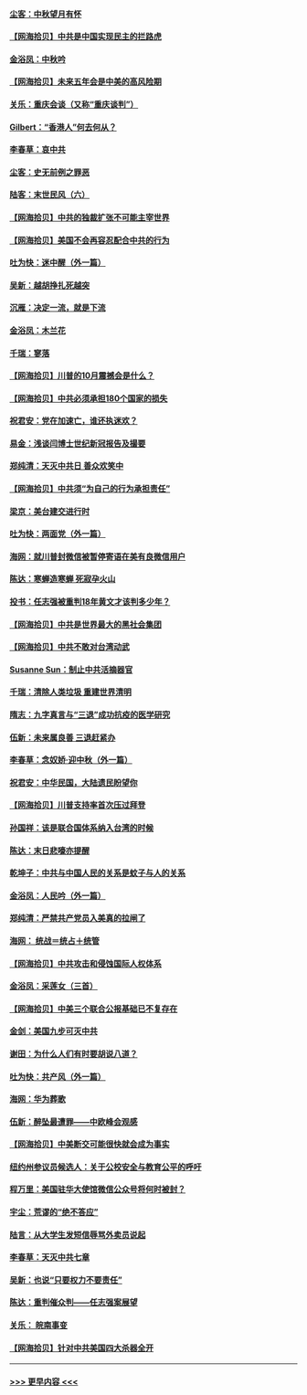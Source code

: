 #### [尘客：中秋望月有怀](../pages/nsc993/n12444632.md?t=10020002) 
#### [【网海拾贝】中共是中国实现民主的拦路虎](../pages/nsc993/n12443573.md?t=10020002) 
#### [金浴凤：中秋吟](../pages/nsc993/n12441773.md?t=10020002) 
#### [【网海拾贝】未来五年会是中美的高风险期](../pages/nsc993/n12440760.md?t=10020002) 
#### [关乐：重庆会谈（又称“重庆谈判”）](../pages/nsc993/n12437525.md?t=10020002) 
#### [Gilbert：“香港人”何去何从？](../pages/nsc993/n12435894.md?t=10020002) 
#### [李春草：哀中共](../pages/nsc993/n12435874.md?t=10020002) 
#### [尘客：史无前例之罪恶](../pages/nsc993/n12435762.md?t=10020002) 
#### [陆客：末世民风（六）](../pages/nsc993/n12435354.md?t=10020002) 
#### [【网海拾贝】中共的独裁扩张不可能主宰世界](../pages/nsc993/n12435151.md?t=10020002) 
#### [【网海拾贝】美国不会再容忍配合中共的行为](../pages/nsc993/n12433808.md?t=10020002) 
#### [吐为快：迷中醒（外一篇）](../pages/nsc993/n12433585.md?t=10020002) 
#### [吴新：越胡挣扎死越突](../pages/nsc993/n12433562.md?t=10020002) 
#### [沉雁：决定一流，就是下流](../pages/nsc993/n12432128.md?t=10020002) 
#### [金浴凤：木兰花](../pages/nsc993/n12432124.md?t=10020002) 
#### [千瑞：寥落](../pages/nsc993/n12432071.md?t=10020002) 
#### [【网海拾贝】川普的10月震撼会是什么？](../pages/nsc993/n12431624.md?t=10020002) 
#### [【网海拾贝】中共必须承担180个国家的损失](../pages/nsc993/n12428893.md?t=10020002) 
#### [祝君安：党在加速亡，谁还执迷欢？](../pages/nsc993/n12428652.md?t=10020002) 
#### [易金：浅谈闫博士世纪新冠报告及撮要](../pages/nsc993/n12426822.md?t=10020002) 
#### [郑纯清：天灭中共日 善众欢笑中](../pages/nsc993/n12426784.md?t=10020002) 
#### [【网海拾贝】中共须“为自己的行为承担责任”](../pages/nsc993/n12426067.md?t=10020002) 
#### [梁京：美台建交进行时](../pages/nsc993/n12424066.md?t=10020002) 
#### [吐为快：两面党（外一篇）](../pages/nsc993/n12424043.md?t=10020002) 
#### [海网：就川普封微信被暂停寄语在美有良微信用户](../pages/nsc993/n12424021.md?t=10020002) 
#### [陈达：寒蝉造寒蝉 死寂孕火山](../pages/nsc993/n12423958.md?t=10020002) 
#### [投书：任志强被重判18年黄文才该判多少年？](../pages/nsc993/n12423672.md?t=10020002) 
#### [【网海拾贝】中共是世界最大的黑社会集团](../pages/nsc993/n12423543.md?t=10020002) 
#### [【网海拾贝】中共不敢对台湾动武](../pages/nsc993/n12421418.md?t=10020002) 
#### [Susanne Sun：制止中共活摘器官](../pages/nsc993/n12419654.md?t=10020002) 
#### [千瑞：清除人类垃圾 重建世界清明](../pages/nsc993/n12419414.md?t=10020002) 
#### [隋志：九字真言与“三退”成功抗疫的医学研究](../pages/nsc993/n12419248.md?t=10020002) 
#### [伍新：未来属良善 三退赶紧办](../pages/nsc993/n12418496.md?t=10020002) 
#### [李春草：念奴娇·迎中秋（外一篇）](../pages/nsc993/n12418465.md?t=10020002) 
#### [祝君安：中华民国，大陆遗民盼望你](../pages/nsc993/n12418089.md?t=10020002) 
#### [【网海拾贝】川普支持率首次压过拜登](../pages/nsc993/n12418050.md?t=10020002) 
#### [孙国祥：该是联合国体系纳入台湾的时候](../pages/nsc993/n12417369.md?t=10020002) 
#### [陈达：末日悲嚎亦提醒](../pages/nsc993/n12416736.md?t=10020002) 
#### [乾坤子：中共与中国人民的关系是蚊子与人的关系](../pages/nsc993/n12416632.md?t=10020002) 
#### [金浴凤：人民吟（外一篇）](../pages/nsc993/n12416567.md?t=10020002) 
#### [郑纯清：严禁共产党员入美真的拉闸了](../pages/nsc993/n12416550.md?t=10020002) 
#### [海网： 统战＝统占＋统管](../pages/nsc993/n12416404.md?t=10020002) 
#### [【网海拾贝】中共攻击和侵蚀国际人权体系](../pages/nsc993/n12416250.md?t=10020002) 
#### [金浴凤：采莲女（三首）](../pages/nsc993/n12415517.md?t=10020002) 
#### [【网海拾贝】中美三个联合公报基础已不复存在](../pages/nsc993/n12415054.md?t=10020002) 
#### [金剑：美国九步可灭中共](../pages/nsc993/n12413183.md?t=10020002) 
#### [谢田：为什么人们有时要胡说八道？](../pages/nsc993/n12411861.md?t=10020002) 
#### [吐为快：共产风（外一篇）](../pages/nsc993/n12411761.md?t=10020002) 
#### [海网：华为葬歌](../pages/nsc993/n12410381.md?t=10020002) 
#### [伍新：醉坠最遭罪——中欧峰会观感](../pages/nsc993/n12410364.md?t=10020002) 
#### [【网海拾贝】中美断交可能很快就会成为事实](../pages/nsc993/n12409495.md?t=10020002) 
#### [纽约州参议员候选人：关于公校安全与教育公平的呼吁](../pages/nsc993/n12409228.md?t=10020002) 
#### [程万里：美国驻华大使馆微信公众号将何时被封？](../pages/nsc993/n12407397.md?t=10020002) 
#### [宇尘：荒谬的“绝不答应”](../pages/nsc993/n12407360.md?t=10020002) 
#### [陆言：从大学生发短信辱骂外卖员说起](../pages/nsc993/n12407285.md?t=10020002) 
#### [李春草：天灭中共七章](../pages/nsc993/n12406988.md?t=10020002) 
#### [吴新：也说“只要权力不要责任”](../pages/nsc993/n12406966.md?t=10020002) 
#### [陈达：重判催众判——任志强案展望](../pages/nsc993/n12404540.md?t=10020002) 
#### [关乐： 皖南事变](../pages/nsc993/n12404288.md?t=10020002) 
#### [【网海拾贝】针对中共美国四大杀器全开](../pages/nsc993/n12404172.md?t=10020002) 

----
#### [ >>> 更早内容 <<< ](../indexes/nsc993-earlier.md)
